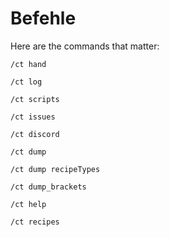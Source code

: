 # Befehle

Here are the commands that matter:
```plaintext
/ct hand
```
```plaintext
/ct log
```
```plaintext
/ct scripts
```
```plaintext
/ct issues
```
```plaintext
/ct discord
```
```plaintext
/ct dump
```
```plaintext
/ct dump recipeTypes
```
```plaintext
/ct dump_brackets
```
```plaintext
/ct help
```
```plaintext
/ct recipes
```
